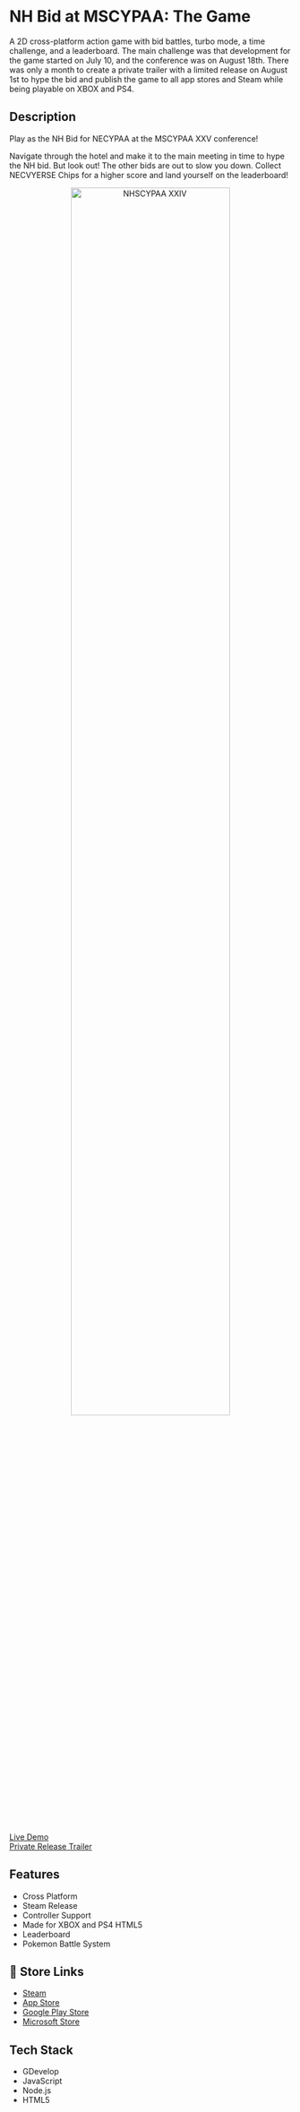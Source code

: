# NH Bid at MSCYPAA: The Game

A 2D cross-platform action game with bid battles, turbo mode, a time challenge, and a leaderboard. The main challenge was that development for the game started on July 10, and the conference was on August 18th. There was only a month to create a private trailer with a limited release on August 1st to hype the bid and publish the game to all app stores and Steam while being playable on XBOX and PS4.

## Description
Play as the NH Bid for NECYPAA at the MSCYPAA XXV conference!

Navigate through the hotel and make it to the main meeting in time to hype the NH bid. But look out! The other bids are out to slow you down. Collect NECVYERSE Chips for a higher score and land yourself on the leaderboard!

<p align="center">
<img src="https://github.com/mkostandin/mkostandin/blob/main/trailer-slash-steam-nh-bid-at-mscypaa-gif.gif" style="display:block;margin:auto;" alt="NHSCYPAA XXIV" width="75%"/>
</p>

<a href="https://www.nh-bid-conference-dash.store" target="_blank">Live Demo</a> <br>
<a href="https://www.youtube.com/watch?v=4GX3vjYiq6E" target="_blank">Private Release Trailer</a>

## Features

- Cross Platform
- Steam Release
- Controller Support
- Made for XBOX and PS4 HTML5
- Leaderboard
- Pokemon Battle System


## 🔗 Store Links

- [Steam](https://store.steampowered.com/app/2528730/NH_Bid_at_MSCYPAA_The_Game/)
- [App Store](https://apps.apple.com/us/app/nh-bid-at-mscypaa-the-game/id6451269868)
- [Google Play Store](https://play.google.com/store/apps/details?id=store.nh_bid_conference_dash.twa)
- [Microsoft Store](https://apps.microsoft.com/detail/9pmkdxm6g1vx?hl=en-us&gl=US)

## Tech Stack

- GDevelop
- JavaScript
- Node.js
- HTML5
